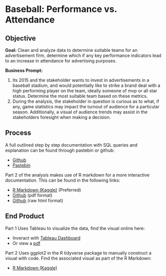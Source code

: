 # Baseball: Performance vs. Attendance

## Objective

**Goal:** Clean and analyze data to determine suitable teams for an advertisement firm, determine which if any key performance indicators lead to an increase in attendance for advertising purposes.

**Business Prompt:** 
1. Its 2015 and the stakeholder wants to invest in advertisements in a baseball stadium, and would potentially like to strike a brand deal with a high performing player on the team, ideally someone of mvp or all star status. Determine the most suitable team based on these metrics.
2. During the analysis, the stakeholder in question is curious as to what, if any, game statistics may impact the turnout of audience for a particular season. Additionally, a visual of audience trends may assist in the stakeholders foresight when making a decision.


## Process

A full outlined step by step documentation with SQL queries and explanation can be found through pastebin or github:
- [Github](https://github.com/mlund2k/Project-1-Baseball-Performance-vs.-Attendance/blob/main/proj_notes.txt)
- [Pastebin](https://pastebin.com/7rwxUaxx)

Part 2 of the analysis makes use of R markdown for a more interactive documentation. This can be found in the following links:
- [R Markdown (Kaggle)](https://www.kaggle.com/code/mattlund2k/first-project-baseball-analysis) (Preferred)
- [Github](https://github.com/mlund2k/Project-1-Baseball-Performance-vs.-Attendance/blob/main/proj.pdf) (pdf format)
- [Github](https://github.com/mlund2k/Project-1-Baseball-Performance-vs.-Attendance/blob/main/proj.html) (raw html format)

## End Product

Part 1 Uses Tableau to visualize the data, find the visual online here:
- Inveract with [Tableau Dashboard](https://public.tableau.com/views/BaseballAnalysisfirstproject/Dashboard1?:language=en-US&:sid=&:redirect=auth&:display_count=n&:origin=viz_share_link)
- Or view a [pdf](https://github.com/mlund2k/Project-1-Baseball-Performance-vs.-Attendance/blob/main/Dashboard%201.pdf)

Part 2 Uses ggplot2 in the R tidyverse package to manually construct a visual with code. Find the associated visual as part of the R Markdown:
- [R Markdown (Kaggle)](https://www.kaggle.com/code/mattlund2k/first-project-baseball-analysis)
